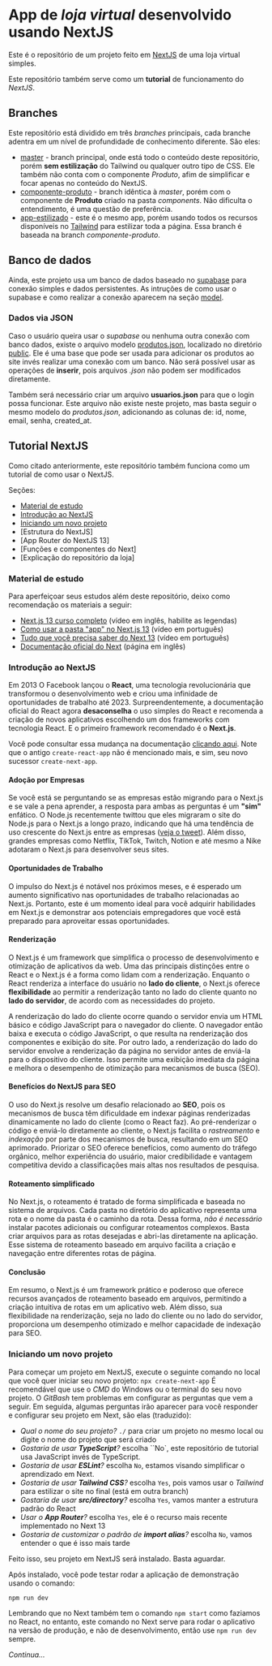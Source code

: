 # App de _loja virtual_ desenvolvido usando __NextJS__
Este é o repositório de um projeto feito em [NextJS](https://nextjs.org/) de uma loja virtual simples.

Este repositório também serve como um __tutorial__ de funcionamento do _NextJS_.

## Branches
Este repositório está dividido em três _branches_ principais, cada branche adentra em um nível de profundidade de conhecimento diferente. São eles:
- [master](https://github.com/conradosaud/loja-next) - branch principal, onde está todo o conteúdo deste repositório, porém __sem estilização__ do Tailwind ou qualquer outro tipo de CSS. Ele também não conta com o componente _Produto_, afim de simplificar e focar apenas no conteúdo do NextJS.
- [componente-produto](https://github.com/conradosaud/loja-next/tree/componente-produto) - branch idêntica à _master_, porém com o componente de __Produto__ criado na pasta _components_. Não dificulta o entendimento, é uma questão de preferência.
- [app-estilizado](https://github.com/conradosaud/loja-next/tree/app-estilizado) - este é o mesmo app, porém usando todos os recursos disponíveis no [Tailwind](https://tailwindcss.com/) para estilizar toda a página. Essa branch é baseada na branch _componente-produto_.

## Banco de dados
Ainda, este projeto usa um banco de dados baseado no [supabase](https://supabase.com) para conexão simples e dados persistentes.
As intruções de como usar o supabase e como realizar a conexão aparecem na seção [model](#model).

### Dados via JSON
Caso o usuário queira usar o _supabase_ ou nenhuma outra conexão com banco dados, existe o arquivo modelo [produtos.json](./public/produtos.json), localizado no diretório [public](./public/). Ele é uma base que pode ser usada para adicionar os produtos ao site invés realizar uma conexão com um banco. Não será possível usar as operações de __inserir__, pois arquivos _.json_ não podem ser modificados diretamente.

Também será necessário criar um arquivo __usuarios.json__ para que o login possa funcionar. Este arquivo não existe neste projeto, mas basta seguir o mesmo modelo do _produtos.json_, adicionando as colunas de: id, nome, email, senha, created_at.

## Tutorial NextJS

Como citado anteriormente, este repositório também funciona como um tutorial de como usar o NextJS.

Seções:
- [Material de estudo](#material-de-estudo)
- [Introdução ao NextJS](#introdução)
- [Iniciando um novo projeto](#iniciando-um-novo-projeto)
- [Estrutura do NextJS]
- [App Router do NextJS 13]
- [Funções e componentes do Next]
- [Explicação do repositório da loja]

### Material de estudo
Para aperfeiçoar seus estudos além deste repositório, deixo como recomendação os materiais a seguir:
- [Next.js 13 curso completo](https://www.youtube.com/watch?v=wm5gMKuwSYk) (vídeo em inglês, habilite as legendas)
- [Como usar a pasta "app" no Next.js 13](https://www.youtube.com/watch?v=hlZ_qZvL3e8) (vídeo em português)
- [Tudo que você precisa saber do Next 13](https://www.youtube.com/watch?v=0zl72thBKzo) (vídeo em português)
- [Documentação oficial do Next](https://nextjs.org/) (página em inglês)

### Introdução ao NextJS

Em 2013 O Facebook lançou o __React__, uma tecnologia revolucionária que transformou o desenvolvimento web e criou uma infinidade de oportunidades de trabalho até 2023. Surpreendentemente, a documentação oficial do React agora __desaconselha__ o uso simples do React e recomenda a criação de novos aplicativos escolhendo um dos frameworks com tecnologia React. E o primeiro framework recomendado é o __Next.js__.

Você pode consultar essa mudança na documentação
[clicando aqui](https://react.dev/learn/start-a-new-react-project).
Note que o antigo `create-react-app` não é mencionado mais, e sim, seu novo sucessor `create-next-app`.

#### Adoção por Empresas
Se você está se perguntando se as empresas estão migrando para o Next.js e se vale a pena aprender, a resposta para ambas as perguntas é um __"sim"__ enfático. O Node.js recentemente twittou que eles migraram o site do Node.js para o Next.js a longo prazo, indicando que há uma tendência de uso crescente do Next.js entre as empresas ([veja o tweet](https://twitter.com/nodejs/status/1633589879610421249)). Além disso, grandes empresas como Netflix, TikTok, Twitch, Notion e até mesmo a Nike adotaram o Next.js para desenvolver seus sites.

#### Oportunidades de Trabalho
O impulso do Next.js é notável nos próximos meses, e é esperado um aumento significativo nas oportunidades de trabalho relacionadas ao Next.js. Portanto, este é um momento ideal para você adquirir habilidades em Next.js e demonstrar aos potenciais empregadores que você está preparado para aproveitar essas oportunidades.

#### Renderização
O Next.js é um framework que simplifica o processo de desenvolvimento e otimização de aplicativos da web. Uma das principais distinções entre o React e o Next.js é a forma como lidam com a renderização. Enquanto o React renderiza a interface do usuário no __lado do cliente__, o Next.js oferece __flexibilidade__ ao permitir a renderização tanto no lado do cliente quanto no __lado do servidor__, de acordo com as necessidades do projeto.

A renderização do lado do cliente ocorre quando o servidor envia um HTML básico e código JavaScript para o navegador do cliente. O navegador então baixa e executa o código JavaScript, o que resulta na renderização dos componentes e exibição do site. Por outro lado, a renderização do lado do servidor envolve a renderização da página no servidor antes de enviá-la para o dispositivo do cliente. Isso permite uma exibição imediata da página e melhora o desempenho de otimização para mecanismos de busca (SEO).

#### Benefícios do NextJS para SEO
O uso do Next.js resolve um desafio relacionado ao __SEO__, pois os mecanismos de busca têm dificuldade em indexar páginas renderizadas dinamicamente no lado do cliente (como o React faz). Ao pré-renderizar o código e enviá-lo diretamente ao cliente, o Next.js facilita o _rastreamento_ e _indexação_ por parte dos mecanismos de busca, resultando em um SEO aprimorado. Priorizar o SEO oferece benefícios, como aumento do tráfego orgânico, melhor experiência do usuário, maior credibilidade e vantagem competitiva devido a classificações mais altas nos resultados de pesquisa.

#### Roteamento simplificado
No Next.js, o roteamento é tratado de forma simplificada e baseada no sistema de arquivos. Cada pasta no diretório do aplicativo representa uma rota e o nome da pasta é o caminho da rota. Dessa forma, _não é necessário_ instalar pacotes adicionais ou configurar roteamentos complexos. Basta criar arquivos para as rotas desejadas e abri-las diretamente na aplicação. Esse sistema de roteamento baseado em arquivo facilita a criação e navegação entre diferentes rotas de página.

#### Conclusão
Em resumo, o Next.js é um framework prático e poderoso que oferece recursos avançados de roteamento baseado em arquivos, permitindo a criação intuitiva de rotas em um aplicativo web. Além disso, sua flexibilidade na renderização, seja no lado do cliente ou no lado do servidor, proporciona um desempenho otimizado e melhor capacidade de indexação para SEO.

### Iniciando um novo projeto
Para começar um projeto em NextJS, execute o seguinte comando no local que você quer iniciar seu novo projeto:
```npx create-next-app```
É recomendável que use o _CMD_ do Windows ou o terminal do seu novo projeto. O _GitBash_ tem problemas em configurar as perguntas que vem a seguir.
Em seguida, algumas perguntas irão aparecer para você responder e configurar seu projeto em Next, são elas (traduzido):
- _Qual o nome do seu projeto?_ ``./`` para criar um projeto no mesmo local ou digite o nome do projeto que será criado
- _Gostaria de usar __TypeScript__?_ escolha ``No`, este repositório de tutorial usa JavaScript invés de TypeScript.
- _Gostaria de usar __ESLint__?_ escolha ``No``, estamos visando simplificar o aprendizado em Next.
- _Gostaria de usar __Tailwind CSS__?_ escolha ``Yes``, pois vamos usar o _Tailwind_ para estilizar o site no final (está em outra branch)
- _Gostaria de usar __src/directory__?_ escolha ``Yes``, vamos manter a estrutura padrão do React
- _Usar o __App Router__?_ escolha ``Yes``, ele é o recurso mais recente implementado no Next 13
- _Gostaria de customizar o padrão de __import alias__?_ escolha ``No``, vamos entender o que é isso mais tarde

Feito isso, seu projeto em NextJS será instalado. Basta aguardar.

Após instalado, você pode testar rodar a aplicação de demonstração usando o comando:

    npm run dev

Lembrando que no Next também tem o comando ``npm start`` como faziamos no React, no entanto, este comando no Next serve para rodar o aplicativo na versão de produção, e não de desenvolvimento, então use ``npm run dev`` sempre.

_Continua..._